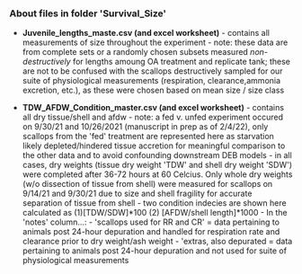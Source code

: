 ### About files in folder 'Survival_Size'

- **Juvenile_lengths_maste.csv (and excel worksheet)**
		- contains all measurements of size throughout the experiment 
		- note: these data are from complete sets or a randomly chosen subsets measured *non-destructively* for lengths amoung OA treatment and replicate tank;
		these are not to be confused with the scallops destructively sampled for our suite of physiological measurements (respiration, clearance,ammonia excretion, etc.), as these were chosen based on mean size / size class
		
		
		
- **TDW_AFDW_Condition_master.csv (and excel worksheet)**
		- contains all dry tissue/shell and afdw
		- note: a fed v. unfed experiment occured on 9/30/21 and 10/26/2021 (manuscript in prep as of 2/4/22), only scallops from the 'fed' treatment are represented here 
		as starvation likely depleted/hindered tissue accretion for meaningful comparison to the other data and to avoid confounding downstream DEB models
		- in all cases, dry weights (tissue dry weight 'TDW' and shell dry weight 'SDW') were completed after 36-72 hours at 60 Celcius.  Only whole dry weights (w/o dissection of tissue from shell) were measured
		for scallops on 9/14/21 and 9/30/21 due to size and shell fragility for accurate separation of tissue from shell
		- two condition indecies are shown here calculated as (1)[TDW/SDW]*100 (2) [AFDW/shell length]*1000
		- In the 'notes' column...:
			- 'scallops used for RR and CR' = data pertaining to animals post 24-hour depuration and handled for respiration rate and clearance prior to dry weight/ash weight
			- 'extras, also depurated       = data pertaining to animals post 24-hour depuration and not used for suite of physiological measurements